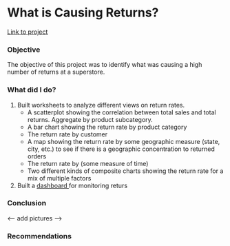 <h1> What is Causing Returns? </h1>
<a href="https://public.tableau.com/app/profile/eric.bradley4255/viz/Sprint5-projectwdashboardcomplete/FinalDashboard"> Link to project </a>

<h3> Objective </h3>
<p> The objective of this project was to identify what was causing a high number of returns at a superstore. </p>

<h3> What did I do? </h3>
  <ol>
    <li> Built worksheets to analyze different views on return rates. 
      <ul>
        <li> A scatterplot showing the correlation between total sales and total returns. Aggregate by product subcategory. </li>
        <li> A bar chart showing the return rate by product category </li>
        <li> The return rate by customer </li>
        <li> A map showing the return rate by some geographic measure (state, city, etc.) to see if there is a geographic concentration to returned orders </li>
        <li> The return rate by (some measure of time) </li>
        <li> Two different kinds of composite charts showing the return rate for a mix of multiple factors </li>
      </ul>
    </li>
    <li>
      Built a <a href="https://public.tableau.com/app/profile/eric.bradley4255/viz/Sprint5-projectwdashboardcomplete/FinalDashboard"> dashboard </a> for monitoring returs
    </li>
    
  </ol>

<h3> Conclusion </h3>

<-- add pictures -->


<h3> Recommendations </h3>
